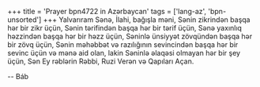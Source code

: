 +++
title = 'Prayer bpn4722 in Azərbaycan'
tags = ['lang-az', 'bpn-unsorted']
+++
Yalvarıram Sənə, İlahi, bağışla məni, Sənin zikrindən başqa hər bir zikr üçün, Sənin tərifindən başqa hər bir tərif üçün, Sənə yaxınlıq həzzindən başqa hər bir həzz üçün, Səninlə ünsiyyət zövqündən başqa hər bir zövq üçün, Sənin məhəbbət və razılığının sevincindən başqa hər bir sevinc üçün və mənə aid olan, lakin Səninlə əlaqəsi olmayan hər bir şey üçün, Sən Ey rəblərin Rəbbi, Ruzi Verən və Qapıları Açan.

-- Báb
